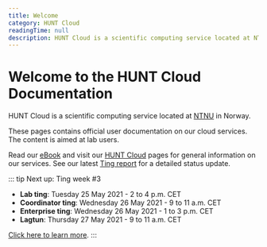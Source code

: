 ```yaml
---
title: Welcome
category: HUNT Cloud
readingTime: null
description: HUNT Cloud is a scientific computing service located at NTNU in Norway. These pages contains official user documentation on our cloud services. Their content is aimed at lab users.
---
```


# Welcome to the HUNT Cloud Documentation

HUNT Cloud is a scientific computing service located at [NTNU](https://www.ntnu.edu/) in Norway.

These pages contains official user documentation on our cloud services. The content is aimed at lab users.

Read our [eBook](https://assets.hdc.ntnu.no/assets/ebook-hunt-cloud-services.pdf) and visit our [HUNT Cloud](https://www.ntnu.edu/mh/huntcloud) pages for general information on our services. See our latest [Ting report](/tingweek/#reports) for a detailed status update.

::: tip Next up: Ting week #3
- **Lab ting**: Tuesday 25 May 2021 -  2 to 4 p.m. CET
- **Coordinator ting**: Wednesday 26 May 2021 - 9 to 11 a.m. CET
- **Enterprise ting**: Wednesday 26 May 2021 - 1 to 3 p.m. CET
- **Lagtun**: Thursday 27 May 2021 - 9 to 11 a.m. CET

[Click here to learn more](/tingweek/).
::: 

